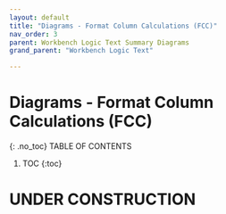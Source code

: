 ```yaml
---
layout: default
title: "Diagrams - Format Column Calculations (FCC)"
nav_order: 3
parent: Workbench Logic Text Summary Diagrams
grand_parent: "Workbench Logic Text"

---
```

# Diagrams - Format Column Calculations (FCC)
{: .no_toc}
TABLE OF CONTENTS
1. TOC
{:toc}

# UNDER CONSTRUCTION


